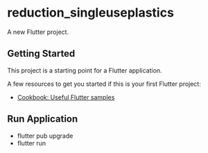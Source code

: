 # reduction_singleuseplastics

A new Flutter project.

## Getting Started

This project is a starting point for a Flutter application.

A few resources to get you started if this is your first Flutter project:

- [Cookbook: Useful Flutter samples](https://docs.flutter.dev/cookbook)

## Run Application
 - flutter pub upgrade
 - flutter run
